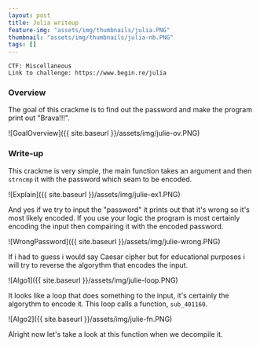 ```yaml
---
layout: post
title: Julia writeup
feature-img: "assets/img/thumbnails/julia.PNG"
thumbnail: "assets/img/thumbnails/julia-nb.PNG"
tags: []
---
```


`CTF: Miscellaneous` <br>
`Link to challenge: https://www.begin.re/julia`

### Overview

The goal of this crackme is to find out the password and make the program print out "Brava!!!".

![GoalOverview]({{ site.baseurl }}/assets/img/julie-ov.PNG)

### Write-up

This crackme is very simple, the main function takes an argument and then `strncmp` it with the password which seam to be encoded.

![Explain]({{ site.baseurl }}/assets/img/julie-ex1.PNG)

And yes if we try to input the "password" it prints out that it's wrong so it's most likely encoded. If you use your logic the program is most certainly encoding the input then compairing it with the encoded password.

![WrongPassword]({{ site.baseurl }}/assets/img/julie-wrong.PNG)

If i had to guess i would say Caesar cipher but for educational purposes i will try to reverse the algorythm that encodes the input.

![Algo1]({{ site.baseurl }}/assets/img/julie-loop.PNG)

It looks like a loop that does something to the input, it's certainly the algorythm to encode it. This loop calls a function, `sub_401160`.

![Algo2]({{ site.baseurl }}/assets/img/julie-fn.PNG)

Alright now let's take a look at this function when we decompile it.